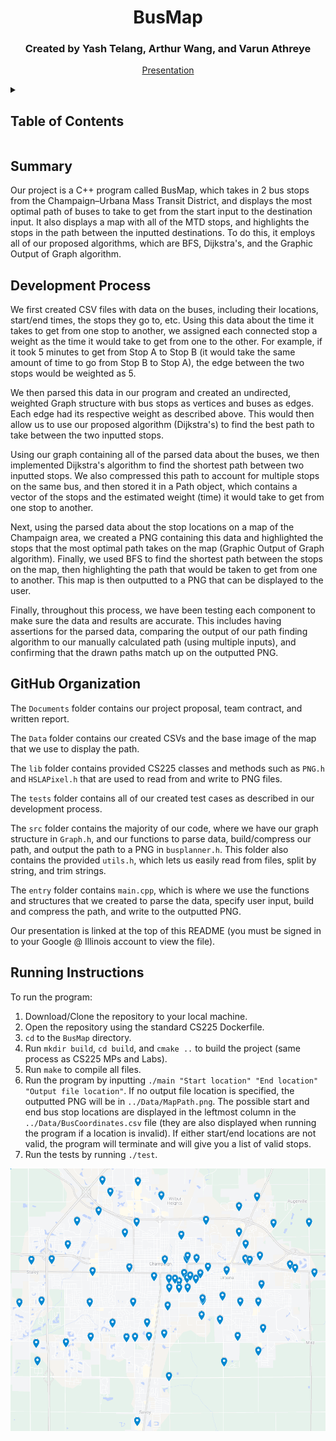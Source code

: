 <div align = "center">
  
 
  <p align = "center">
    <h1>BusMap</h1>
    <p><h3>Created by Yash Telang, Arthur Wang, and Varun Athreye</h3></p>
  </p>
  
  <p align = "center">
    <a href = "https://drive.google.com/file/d/1CLIBh1Oy-qlJorXU3sJebJuEvW4xdg1Z/view?usp=sharing">Presentation</a>
  </p>
</div>

<details>
  <summary><h2>Table of Contents</h2></summary>
  <ol>
    <li><a href = "#summary">Summary</a></li>
    <li><a href = "#development-process">Development Process</a></li>
    <li>
      <a href = "#github-organization">GitHub Organization</a>
    </li>
    <li>
      <a href = "#running-instructions">Running Instructions</a>
    </li>
  </ol>
</details>



<!--- Summary of presentation introduction --->
## Summary
Our project is a C++ program called BusMap, which takes in 2 bus stops from the Champaign–Urbana Mass Transit District, and displays the most optimal path of buses to take to get from the start input to the destination input. It also displays a map with all of the MTD stops, and highlights the stops in the path between the inputted destinations. To do this, it employs all of our proposed algorithms, which are BFS, Dijkstra's, and the Graphic Output of Graph algorithm. 


<!--- Development Process --->
## Development Process
We first created CSV files with data on the buses, including their locations, start/end times, the stops they go to, etc. Using this data about the time it takes to get from one stop to another, we assigned each connected stop a weight as the time it would take to get from one to the other. For example, if it took 5 minutes to get from Stop A to Stop B (it would take the same amount of time to go from Stop B to Stop A), the edge between the two stops would be weighted as 5. 

We then parsed this data in our program and created an undirected, weighted Graph structure with bus stops as vertices and buses as edges. Each edge had its respective weight as described above. This would then allow us to use our proposed algorithm (Dijkstra's) to find the best path to take between the two inputted stops.

Using our graph containing all of the parsed data about the buses, we then implemented Dijkstra's algorithm to find the shortest path between two inputted stops. We also compressed this path to account for multiple stops on the same bus, and then stored it in a Path object, which contains a vector of the stops and the estimated weight (time) it would take to get from one stop to another.

Next, using the parsed data about the stop locations on a map of the Champaign area, we created a PNG containing this data and highlighted the stops that the most optimal path takes on the map (Graphic Output of Graph algorithm). Finally, we used BFS to find the shortest path between the stops on the map, then highlighting the path that would be taken to get from one to another. This map is then outputted to a PNG that can be displayed to the user.

Finally, throughout this process, we have been testing each component to make sure the data and results are accurate. This includes having assertions for the parsed data, comparing the output of our path finding algorithm to our manually calculated path (using multiple inputs), and confirming that the drawn paths match up on the outputted PNG.


<!--- Github Organization --->
## GitHub Organization

The `Documents` folder contains our project proposal, team contract, and written report.

The `Data` folder contains our created CSVs and the base image of the map that we use to display the path.

The `lib` folder contains provided CS225 classes and methods such as `PNG.h` and `HSLAPixel.h` that are used to read from and write to PNG files.

The `tests` folder contains all of our created test cases as described in our development process.

The `src` folder contains the majority of our code, where we have our graph structure in `Graph.h`, and our functions to parse data, build/compress our path, and output the path to a PNG in `busplanner.h`. This folder also contains the provided `utils.h`, which lets us easily read from files, split by string, and trim strings.

The `entry` folder contains `main.cpp`, which is where we use the functions and structures that we created to parse the data, specify user input, build and compress the path, and write to the outputted PNG.

Our presentation is linked at the top of this README (you must be signed in to your Google @ Illinois account to view the file).

<!--- Provides reproducible installation and running instructions --->
## Running Instructions

To run the program:
1. Download/Clone the repository to your local machine.
2. Open the repository using the standard CS225 Dockerfile.
3. `cd` to the `BusMap` directory.
4. Run `mkdir build`, `cd build`, and `cmake ..` to build the project (same process as CS225 MPs and Labs).
5. Run `make` to compile all files.
6. Run the program by inputting `./main "Start location" "End location" "Output file location"`. If no output file location is specified, the outputted PNG will be in `../Data/MapPath.png`. The possible start and end bus stop locations are displayed in the leftmost column in the `../Data/BusCoordinates.csv` file (they are also displayed when running the program if a location is invalid). If either start/end locations are not valid, the program will terminate and will give you a list of valid stops.
7. Run the tests by running `./test`.

<img src = "./Data/Map.png">

